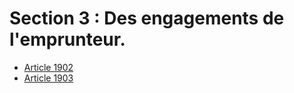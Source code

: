 # Section 3 : Des engagements de l'emprunteur.

- [Article 1902](article-1902.md)
- [Article 1903](article-1903.md)

